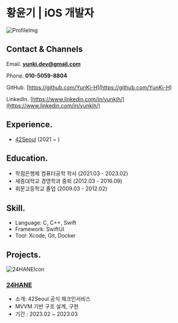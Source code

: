 # 황윤기 | iOS 개발자

![ProfileImg](https://github.com/YunKi-H/RESUME/assets/80469941/9ab18a92-247e-4467-a8ca-86ebb51ee042)

## Contact & Channels

Email. **yunki.dev@gmail.com**

Phone. **010-5059-8804**

GitHub. [https://github.com/YunKi-H](https://github.com/YunKi-H)

LinkedIn. [https://www.linkedin.com/in/yunkih/](https://www.linkedin.com/in/yunkih/)

## Experience.
- [42Seoul](https://42seoul.kr/) (2021 ~ )

## Education.
- 학점은행제 컴퓨터공학 학사 (2021.03 - 2023.02)
- 세종대학교 경영학과 중퇴 (2012.03 - 2016.09)
- 휘문고등학교 졸업 (2009.03 - 2012.02)

## Skill.
- Language: C, C++, Swift
- Framework: SwiftUI
- Tool: Xcode, Git, Docker

## Projects.

![24HANEIcon](https://github.com/YunKi-H/RESUME/assets/80469941/f478df74-8d26-4d69-9e08-8984057b2b38)

### [24HANE](https://github.com/ittzggd/24HANE_ver2)
- 소개: 42Seoul 공식 체크인서비스
- MVVM 기반 구조 설계, 구현
- 기간 : 2023.02 ~ 2023.03